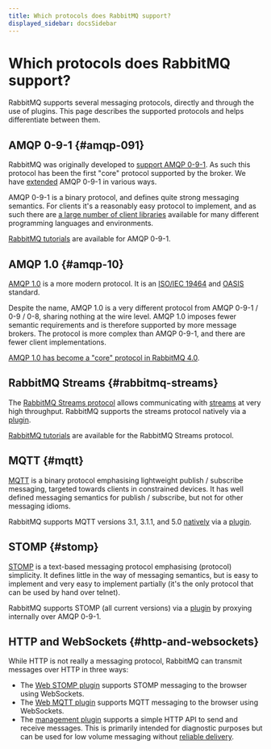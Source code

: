 ```yaml
---
title: Which protocols does RabbitMQ support?
displayed_sidebar: docsSidebar
---
```

<!--
Copyright (c) 2005-2024 Broadcom. All Rights Reserved. The term "Broadcom" refers to Broadcom Inc. and/or its subsidiaries.

All rights reserved. This program and the accompanying materials
are made available under the terms of the under the Apache License,
Version 2.0 (the "License”); you may not use this file except in compliance
with the License. You may obtain a copy of the License at

https://www.apache.org/licenses/LICENSE-2.0

Unless required by applicable law or agreed to in writing, software
distributed under the License is distributed on an "AS IS" BASIS,
WITHOUT WARRANTIES OR CONDITIONS OF ANY KIND, either express or implied.
See the License for the specific language governing permissions and
limitations under the License.
-->

# Which protocols does RabbitMQ support?

RabbitMQ supports several messaging protocols, directly and through the
use of plugins. This page describes the supported protocols and
helps differentiate between them.

## AMQP 0-9-1 {#amqp-091}

RabbitMQ was originally developed to [support AMQP 0-9-1](/amqp-0-9-1-protocol).
As such this protocol has been the first "core" protocol supported by
the broker. We have [extended](./extensions) AMQP 0-9-1 in various ways.

AMQP 0-9-1 is a binary protocol, and defines quite strong
messaging semantics. For clients it's a reasonably easy
protocol to implement, and as such there
are [a large number of client libraries](/client-libraries/devtools) available for
many different programming languages and environments.

[RabbitMQ tutorials](/tutorials) are available for AMQP 0-9-1.


## AMQP 1.0 {#amqp-10}

[AMQP 1.0](./amqp) is a more modern protocol.
It is an [ISO/IEC 19464](https://www.iso.org/standard/64955.html) and [OASIS](https://www.amqp.org/node/102) standard.

Despite the name, AMQP 1.0 is a very different protocol from AMQP 0-9-1 / 0-9 / 0-8, sharing nothing at the wire level.
AMQP 1.0 imposes fewer semantic requirements and is therefore supported by more message brokers.
The protocol is more complex than AMQP 0-9-1, and there are fewer client implementations.

[AMQP 1.0 has become a "core" protocol in RabbitMQ 4.0](/blog/2024/08/05/native-amqp).


## RabbitMQ Streams {#rabbitmq-streams}

The [RabbitMQ Streams protocol](https://github.com/rabbitmq/rabbitmq-server/blob/v3.13.x/deps/rabbitmq_stream/docs/PROTOCOL.adoc) allows communicating with [streams](./streams) at very high throughput.
RabbitMQ supports the streams protocol natively via a [plugin](./stream).

[RabbitMQ tutorials](/tutorials) are available for the RabbitMQ Streams protocol.


## MQTT {#mqtt}

[MQTT](http://mqtt.org/) is a binary protocol
emphasising lightweight publish / subscribe messaging,
targeted towards clients in constrained devices. It has
well defined messaging semantics for publish / subscribe,
but not for other messaging idioms.

RabbitMQ supports MQTT versions 3.1, 3.1.1, and 5.0 [natively](/blog/2023/03/21/native-mqtt) via a [plugin](./mqtt).


## STOMP {#stomp}

[STOMP](http://stomp.github.io/) is a text-based
messaging protocol emphasising (protocol) simplicity. It
defines little in the way of messaging semantics, but is
easy to implement and very easy to implement partially (it's
the only protocol that can be used by hand over telnet).

RabbitMQ supports STOMP (all current versions) via
a [plugin](./stomp) by proxying internally over AMQP 0-9-1.


## HTTP and WebSockets {#http-and-websockets}

While HTTP is not really a messaging protocol,
RabbitMQ can transmit messages over HTTP in three ways:

 * The [Web STOMP plugin](./web-stomp) supports STOMP
   messaging to the browser using WebSockets.
 * The [Web MQTT plugin](./web-mqtt) supports MQTT
   messaging to the browser using WebSockets.
 * The [management plugin](./management) supports a
   simple HTTP API to send and receive messages. This is primarily
   intended for diagnostic purposes but can be used for low volume
   messaging without [reliable delivery](./reliability).
